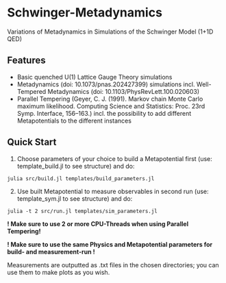 # Schwinger-Metadynamics
Variations of Metadynamics in Simulations of the Schwinger Model (1+1D QED)

## Features
- Basic quenched U(1) Lattice Gauge Theory simulations
- Metadynamics (doi: 10.1073/pnas.202427399) simulations incl. Well-Tempered Metadynamics (doi: 10.1103/PhysRevLett.100.020603)
- Parallel Tempering (Geyer, C. J. (1991). Markov chain Monte Carlo maximum likelihood. Computing Science and Statistics: Proc. 23rd Symp. Interface, 156–163.) incl. the possibility to add different Metapotentials to the different instances

## Quick Start
1. Choose parameters of your choice to build a Metapotential first (use: template_build.jl to see structure) and do:
```
julia src/build.jl templates/build_parameters.jl
```

2. Use built Metapotential to measure observables in second run (use: template_sym.jl to see structure) and do:
```
julia -t 2 src/run.jl templates/sim_parameters.jl
```
**! Make sure to use 2 or more CPU-Threads when using Parallel Tempering!** 

**! Make sure to use the same Physics and Metapotential parameters for build- and measurement-run !**

Measurements are outputted as .txt files in the chosen directories; you can use them to make plots as you wish.
